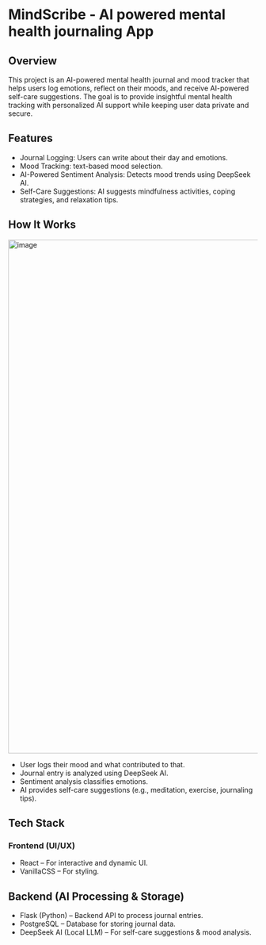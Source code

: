 # MindScribe - AI powered mental health journaling App

## Overview
This project is an AI-powered mental health journal and mood tracker that helps users log emotions, reflect on their moods, and receive AI-powered self-care suggestions. The goal is to provide insightful mental health tracking with personalized AI support while keeping user data private and secure.

## Features

- Journal Logging: Users can write about their day and emotions.
- Mood Tracking: text-based mood selection.
- AI-Powered Sentiment Analysis: Detects mood trends using DeepSeek AI.
- Self-Care Suggestions: AI suggests mindfulness activities, coping strategies, and relaxation tips.

## How It Works

<img width="1036" alt="image" src="https://github.com/user-attachments/assets/7fac891f-aa88-4bb5-b68b-3723a6734d90" />


- User logs their mood and what contributed to that.
- Journal entry is analyzed using DeepSeek AI.
- Sentiment analysis classifies emotions.
- AI provides self-care suggestions (e.g., meditation, exercise, journaling tips).

## Tech Stack
### Frontend (UI/UX)
- React – For interactive and dynamic UI.
- VanillaCSS – For styling.

## Backend (AI Processing & Storage)
- Flask (Python) – Backend API to process journal entries.
- PostgreSQL – Database for storing journal data.
- DeepSeek AI (Local LLM) – For self-care suggestions & mood analysis.
